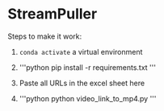 # StreamPuller

Steps to make it work:

1. `conda activate` a virtual environment
2. '''python 
pip install -r requirements.txt
'''
3. Paste all URLs in the excel sheet here

4. '''python
python video_link_to_mp4.py
'''
